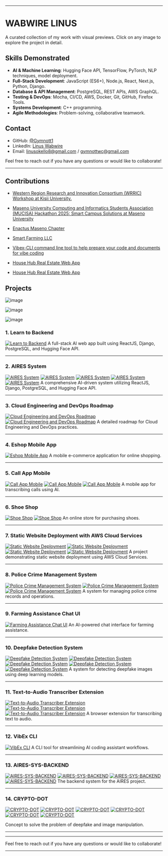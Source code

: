 ﻿
---

# WABWIRE LINUS

A curated collection of my work with visual previews. Click on any image to explore the project in detail.

## Skills Demonstrated

- **AI & Machine Learning**: Hugging Face API, TensorFlow, PyTorch, NLP techniques, model deployment.
- **Full-Stack Development**: JavaScript (ES6+), Node.js, React, Next.js, Python, Django.
- **Database & API Management**: PostgreSQL, REST APIs, AWS GraphQL.
- **Testing & DevOps**: Mocha, CI/CD, AWS, Docker, Git, GitHub, Firefox Tools.
- **Systems Development**: C++ programming.
- **Agile Methodologies**: Problem-solving, collaborative teamwork.

## Contact

- GitHub: [@Gymnott1](https://github.com/Gymnott1)
- LinkedIn: [Linus Wabwire](https://www.linkedin.com/in/linus-wabwire-4164a1293)
- Email: linusokello8@gmail.com / gymnottwc@gmail.com

Feel free to reach out if you have any questions or would like to collaborate!

---

## Contributions

- [Western Region Research and Innovation Consortium (WRRIC) Workshop at Kisii University.](https://www.maseno.ac.ke/western-region-research-and-innovation-consortium-wrric-workshop-kisii-university)

- [Maseno University Computing and Informatics Students Association (MUCISA) Hackathon 2025: Smart Campus Solutions at Maseno University](https://www.maseno.ac.ke/maseno-university-computing-and-informatics-students-association-mucisa-hackathon-2025-smart-campus)

- [Enactus Maseno Chapter](https://enactusmasenochapter.africa/)

- [Smart Farming LLC](https://smartfarm.enactusmasenochapter.africa/)

- [Vibex-CLI command line tool to help prepare your code and documents for vibe coding](https://www.npmjs.com/package/vibex-cli)

- [House Hub Real Estate Web App](https://househub.co.ke/)

- [House Hub Real Estate Web App](https://comradehostels.co.ke/)



## Projects

![image](d.png)


![image](d3.png)

![image](dd1.png)

### 1. **Learn to Backend**
[![Learn to Backend](https://raw.githubusercontent.com/Gymnott1/learn_io_backend/main/preview.png)](https://github.com/Gymnott1/learn_io_backend)
A full-stack AI web app built using ReactJS, Django, PostgreSQL, and Hugging Face API.


---

### 2. **AIRES System**
[![AIRES System](https://github.com/Gymnott1/AIRES-SYSTEM/blob/main/public/AIRES.png)](https://github.com/Gymnott1/AIRES-SYSTEM)
[![AIRES System](https://github.com/Gymnott1/AIRES-SYSTEM/blob/main/public/AIRES12.png)](https://github.com/Gymnott1/AIRES-SYSTEM)
[![AIRES System](https://github.com/Gymnott1/AIRES-SYSTEM/blob/main/public/AIRES7.png)](https://github.com/Gymnott1/AIRES-SYSTEM)
[![AIRES System](https://github.com/Gymnott1/AIRES-SYSTEM/blob/main/public/AIRES20.png)](https://github.com/Gymnott1/AIRES-SYSTEM)
[![AIRES System](https://github.com/Gymnott1/AIRES-SYSTEM/blob/main/public/AIRES18.png)](https://github.com/Gymnott1/AIRES-SYSTEM)
A comprehensive AI-driven system utilizing ReactJS, Django, PostgreSQL, and Hugging Face API.

---

### 3. **Cloud Engineering and DevOps Roadmap**
[![Cloud Engineering and DevOps Roadmap](https://github.com/Gymnott1/Cloud-engineering-roadmap/blob/main/staticweb/cl1.png)](https://github.com/Gymnott1/Cloud-engineering-roadmap)
[![Cloud Engineering and DevOps Roadmap](https://github.com/Gymnott1/Cloud-engineering-roadmap/blob/main/staticweb/cl3.png)](https://github.com/Gymnott1/Cloud-engineering-roadmap)
A detailed roadmap for Cloud Engineering and DevOps practices.

---

### 4. **Eshop Mobile App**
[![Eshop Mobile App](https://github.com/Gymnott1/eshop/blob/main/assets/s1.png)](https://github.com/Gymnott1/eshop)
A mobile e-commerce application for online shopping.

---

### 5. **Call App Mobile**
[![Call App Mobile](https://github.com/Gymnott1/callapp/blob/main/assets/c1.jpg)](https://github.com/Gymnott1/callapp)
[![Call App Mobile](https://github.com/Gymnott1/callapp/blob/main/assets/Screenshot_20250424_210713.png)](https://github.com/Gymnott1/callapp)
[![Call App Mobile](https://github.com/Gymnott1/callapp/blob/main/assets/Screenshot_20250424_210735.png)](https://github.com/Gymnott1/callapp)
A mobile app for transcribing calls using AI.

---

### 6. **Shoe Shop**
[![Shoe Shop](https://github.com/Gymnott1/shoeshop/blob/main/public/shoe1.png)](https://github.com/Gymnott1/shoeshop)
[![Shoe Shop](https://github.com/Gymnott1/shoeshop/blob/main/public/shoe2.png)](https://github.com/Gymnott1/shoeshop)
An online store for purchasing shoes.

---

### 7. **Static Website Deployment with AWS Cloud Services**
[![Static Website Deployment](https://github.com/Gymnott1/project1/blob/master/images/b1.png)](https://github.com/Gymnott1/project1)
[![Static Website Deployment](https://github.com/Gymnott1/project1/blob/master/images/b2.png)](https://github.com/Gymnott1/project1)
[![Static Website Deployment](https://github.com/Gymnott1/project1/blob/master/images/b3.png)](https://github.com/Gymnott1/project1)
[![Static Website Deployment](https://github.com/Gymnott1/project1/blob/master/images/b4.png)](https://github.com/Gymnott1/project1)
A project demonstrating static website deployment using AWS Cloud Services.

---

### 8. **Police Crime Management System**
[![Police Crime Management System](https://github.com/Gymnott1/crime-management-sys/blob/master/public/p1.png)](https://github.com/Gymnott1/crime-management-sys)
[![Police Crime Management System](https://github.com/Gymnott1/crime-management-sys/blob/master/public/p2.png)](https://github.com/Gymnott1/crime-management-sys)
[![Police Crime Management System](https://github.com/Gymnott1/crime-management-sys/blob/master/public/p3.png)](https://github.com/Gymnott1/crime-management-sys)
A system for managing police crime records and operations.

---

### 9. **Farming Assistance Chat UI**
[![Farming Assistance Chat UI](https://github.com/Gymnott1/ai-farm-assistant-chat/blob/main/public/f1.png)](https://github.com/Gymnott1/ai-farm-assistant-chat)
An AI-powered chat interface for farming assistance.

---

### 10. **Deepfake Detection System**
[![Deepfake Detection System](https://github.com/Gymnott1/deep-fake-image-detection/blob/main/images/df.jpeg)](https://github.com/Gymnott1/deep-fake-image-detection)
[![Deepfake Detection System](https://github.com/Gymnott1/deep-fake-image-detection/blob/main/images/df1.png)](https://github.com/Gymnott1/deep-fake-image-detection)
[![Deepfake Detection System](https://github.com/Gymnott1/deep-fake-image-detection/blob/main/images/df2.png)](https://github.com/Gymnott1/deep-fake-image-detection)
[![Deepfake Detection System](https://github.com/Gymnott1/deep-fake-image-detection/blob/main/images/df3.png)](https://github.com/Gymnott1/deep-fake-image-detection)
[![Deepfake Detection System](https://github.com/Gymnott1/deep-fake-image-detection/blob/main/images/df5.png)](https://github.com/Gymnott1/deep-fake-image-detection)
A system for detecting deepfake images using deep learning models.

---

### 11. **Text-to-Audio Transcriber Extension**
[![Text-to-Audio Transcriber Extension](https://github.com/Gymnott1/chromextension/blob/main/images/ex2.png)](https://github.com/Gymnott1/chromextension)
[![Text-to-Audio Transcriber Extension](https://github.com/Gymnott1/chromextension/blob/main/images/ex1.png)](https://github.com/Gymnott1/chromextension)
[![Text-to-Audio Transcriber Extension](https://github.com/Gymnott1/chromextension/blob/main/images/ex5.png)](https://github.com/Gymnott1/chromextension)
A browser extension for transcribing text to audio.

---

### 12. **VibEx CLI**
[![VibEx CLI](https://github.com/Gymnott1/VibeEx-CLI/blob/main/images/vibex-cli.jpg)](https://github.com/Gymnott1/VibeEx-CLI)
A CLI tool for streamlining AI coding assistant workflows.

---

### 13. **AIRES-SYS-BACKEND**
[![AIRES-SYS-BACKEND](https://github.com/Gymnott1/AIRES-SYS-BACKEND/blob/main/images/be10.png)](https://github.com/Gymnott1/AIRES-SYS-BACKEND)
[![AIRES-SYS-BACKEND](https://github.com/Gymnott1/AIRES-SYS-BACKEND/blob/main/images/be7.png)](https://github.com/Gymnott1/AIRES-SYS-BACKEND)
[![AIRES-SYS-BACKEND](https://github.com/Gymnott1/AIRES-SYS-BACKEND/blob/main/images/be4.png)](https://github.com/Gymnott1/AIRES-SYS-BACKEND)
[![AIRES-SYS-BACKEND](https://github.com/Gymnott1/AIRES-SYS-BACKEND/blob/main/images/be9.png)](https://github.com/Gymnott1/AIRES-SYS-BACKEND)
The backend system for the AIRES project.

---

### 14. **CRYPTO-DOT**
[![CRYPTO-DOT](cd1.png)](https://github.com/Gymnott1/AIRES-SYS-BACKEND)
[![CRYPTO-DOT](cd2.png)](https://github.com/Gymnott1/AIRES-SYS-BACKEND)
[![CRYPTO-DOT](cd3.png)](https://github.com/Gymnott1/AIRES-SYS-BACKEND)
[![CRYPTO-DOT](cd4.png)](https://github.com/Gymnott1/AIRES-SYS-BACKEND)
[![CRYPTO-DOT](cd5.png)](https://github.com/Gymnott1/AIRES-SYS-BACKEND)
[![CRYPTO-DOT](cd6.png)](https://github.com/Gymnott1/AIRES-SYS-BACKEND)

Concept to solve the problem of deepfake and image manipulation.

---

---

Feel free to reach out if you have any questions or would like to collaborate!

---
